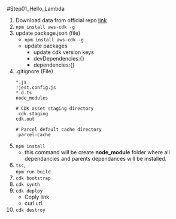 #Step01_Hello_Lambda
1. Download data from official repo [link](https://github.com/panacloud-modern-global-apps/full-stack-serverless-cdk/tree/main/step01_hello_lambda)
2. `npm install aws-cdk -g`
3. update package.json (file)
    * `npm install aws-cdk -g`
    * update packages
        * update cdk version keys
        * devDependencies:{}
        * dependencies:{}
4. .gitignore (File)
    ```
    *.js
    !jest.config.js
    *.d.ts
    node_modules

    # CDK asset staging directory
    .cdk.staging
    cdk.out

    # Parcel default cache directory
    .parcel-cache
    ```        
5. `npm install`
    * this command will be create **node_module** folder where all dependancies and parents dependances will be installed.
6. `tsc`, <br> `npm run build`
7. `cdk bootstrap`
8. `cdk synth`
9. `cdk deploy`
    * Coply link
    * curl url
10. `cdk destroy`    
